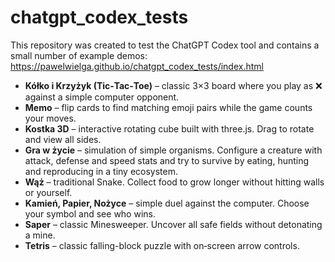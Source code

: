# chatgpt_codex_tests

This repository was created to test the ChatGPT Codex tool and contains a small number of example demos:
https://pawelwielga.github.io/chatgpt_codex_tests/index.html

* **Kółko i Krzyżyk (Tic‑Tac‑Toe)** – classic 3×3 board where you play as ❌ against a simple computer opponent.
* **Memo** – flip cards to find matching emoji pairs while the game counts your moves.
* **Kostka 3D** – interactive rotating cube built with three.js. Drag to rotate and view all sides.
* **Gra w życie** – simulation of simple organisms. Configure a creature with attack, defense and speed stats and try to survive by eating, hunting and reproducing in a tiny ecosystem.
* **Wąż** – traditional Snake. Collect food to grow longer without hitting walls or yourself.
* **Kamień, Papier, Nożyce** – simple duel against the computer. Choose your symbol and see who wins.
* **Saper** – classic Minesweeper. Uncover all safe fields without detonating a mine.
* **Tetris** – classic falling-block puzzle with on‑screen arrow controls.
